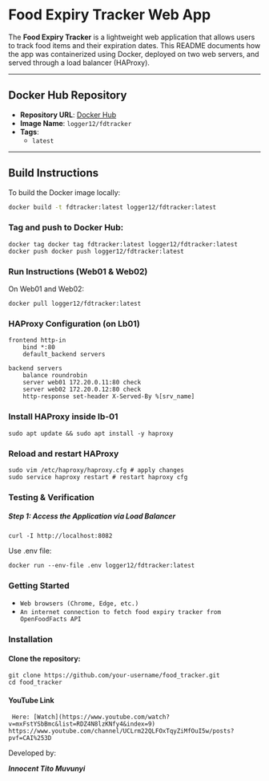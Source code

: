 # Food Expiry Tracker Web App

The **Food Expiry Tracker** is a lightweight web application that allows users to track food items and their expiration dates. 
This README documents how the app was containerized using Docker, deployed on two web servers, and served through a load balancer (HAProxy).

---

## Docker Hub Repository

- **Repository URL**: [Docker Hub](https://hub.docker.com/repository/docker/logger12/fdtracker/general)
- **Image Name**: `logger12/fdtracker`
- **Tags**:
  - `latest`

---

## Build Instructions

To build the Docker image locally:

```bash
docker build -t fdtracker:latest logger12/fdtracker:latest
```
### Tag and push to Docker Hub:
```
docker tag docker tag fdtracker:latest logger12/fdtracker:latest
docker push docker push logger12/fdtracker:latest
```
### Run Instructions (Web01 & Web02)
On Web01 and Web02:
```
docker pull logger12/fdtracker:latest
```
### HAProxy Configuration (on Lb01)
```
frontend http-in
    bind *:80
    default_backend servers

backend servers
    balance roundrobin
    server web01 172.20.0.11:80 check
    server web02 172.20.0.12:80 check
    http-response set-header X-Served-By %[srv_name]
```
### Install HAProxy inside lb-01
```
sudo apt update && sudo apt install -y haproxy
```
### Reload and restart HAProxy
```
sudo vim /etc/haproxy/haproxy.cfg # apply changes
sudo service haproxy restart # restart haproxy cfg
```
### Testing & Verification
##### Step 1: Access the Application via Load Balancer
```
curl -I http://localhost:8082
```

Use .env file:
```
docker run --env-file .env logger12/fdtracker:latest
```
### Getting Started

- `Web browsers (Chrome, Edge, etc.)`
- `An internet connection to fetch food expiry tracker from OpenFoodFacts API`

### Installation
#### Clone the repository:
```
git clone https://github.com/your-username/food_tracker.git
cd food_tracker
```
#### YouTube Link
```
 Here: [Watch](https://www.youtube.com/watch?v=mxFstYSbBmc&list=RDZ4N8lzKNfy4&index=9)
https://www.youtube.com/channel/UCLrm22QLFOxTqyZiMfOuI5w/posts?pvf=CAI%253D
```
Developed by:

***Innocent Tito Muvunyi***
